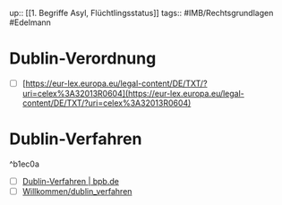 up:: [[1. Begriffe Asyl, Flüchtlingsstatus]]
tags:: #IMB/Rechtsgrundlagen #Edelmann 

# Dublin-Verordnung
- [ ] [https://eur-lex.europa.eu/legal-content/DE/TXT/?uri=celex%3A32013R0604](https://eur-lex.europa.eu/legal-content/DE/TXT/?uri=celex%3A32013R0604)

# Dublin-Verfahren
^b1ec0a

- [ ] [Dublin-Verfahren | bpb.de](https://www.bpb.de/kurz-knapp/lexika/glossar-migration-integration/270360/dublin-verfahren/)
- [ ] [Willkommen/dublin_verfahren](https://w2bw.de/de/willkommen/dublin_verfahren)
